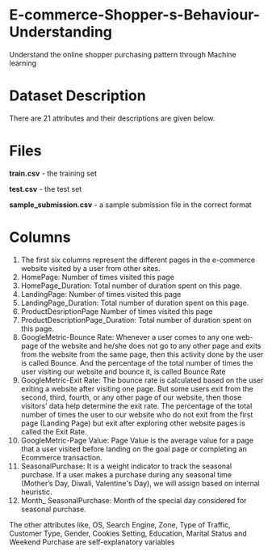 # E-commerce-Shopper-s-Behaviour-Understanding

Understand the online shopper purchasing pattern through Machine learning

# Dataset Description

There are 21 attributes and their descriptions are given below.

# Files
**train.csv** - the training set

**test.csv** - the test set

**sample_submission.csv** - a sample submission file in the correct format

# Columns
1. The first six columns represent the different pages in the e-commerce website visited by a user from other sites.
2. HomePage: Number of times visited this page
3. HomePage_Duration: Total number of duration spent on this page.
4. LandingPage: Number of times visited this page
5. LandingPage_Duration: Total number of duration spent on this page.
6. ProductDesriptionPage Number of times visited this page
7. ProductDescriptionPage_Duration: Total number of duration spent on this page.
8. GoogleMetric-Bounce Rate: Whenever a user comes to any one web-page of the website and he/she does not go to any other page and exits from the website from the same page, then this activity done by the user is called Bounce. And the percentage of the total number of times the user visiting our website and bounce it, is called Bounce Rate
9. GoogleMetric-Exit Rate: The bounce rate is calculated based on the user exiting a website after visiting one page. But some users exit from the second, third, fourth, or any other page of our website, then those visitors’ data help determine the exit rate. The percentage of the total number of times the user to our website who do not exit from the first page (Landing Page) but exit after exploring other website pages is called the Exit Rate.
10. GoogleMetric-Page Value: Page Value is the average value for a page that a user visited before landing on the goal page or completing an Ecommerce transaction.
11. SeasonalPurchase: It is a weight indicator to track the seasonal purchase. If a user makes a purchase during any seasonal time (Mother’s Day, Diwali, Valentine's Day), we will assign based on internal heuristic.
12. Month_ SeasonalPurchase: Month of the special day considered for seasonal purchase.

The other attributes like, OS, Search Engine, Zone, Type of Traffic, Customer Type, Gender, Cookies Setting, Education, Marital Status and Weekend Purchase are self-explanatory variables
